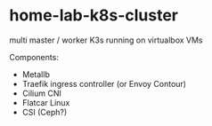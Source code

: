 # home-lab-k8s-cluster

multi master / worker K3s running on virtualbox VMs

Components:

- Metallb
- Traefik ingress controller (or Envoy Contour)
- Cilium CNI
- Flatcar Linux
- CSI (Ceph?)
